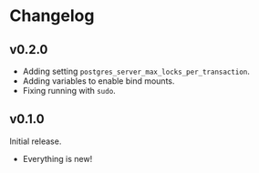 # Changelog

## v0.2.0

- Adding setting `postgres_server_max_locks_per_transaction`.
- Adding variables to enable bind mounts.
- Fixing running with `sudo`.

## v0.1.0

Initial release.

- Everything is new!
